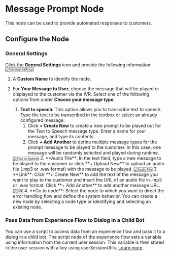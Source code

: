 # Message Prompt Node

This node can be used to provide automated responses to customers.

## Configure the Node

### General Settings

Click the **General Settings** icon and provide the following information:
<img src="../images/general-settings-message-prompt.png" alt="General Settings" title="General Settings" style="border: 1px solid gray; zoom:70%;">

1. A **Custom Name** to identify the node.
2. For **Your Message to User**, choose the message that will be played or displayed to the customer via the IVR. Select one of the following options from under **Choose your message type**:

    1. **Text to speech**: This option allows you to transcribe text to speech. Type the text to be transcribed in the textbox or select an already configured message.
        1. Click **+ Create New** to create a new prompt to be played out for the Text to Speech message type. Enter a name for your message, and type its contents.
        2. Click **+ Add Another** to define multiple message types for the prompt message to be played to the customer. In this case, one message will be randomly selected and played during runtime.  
    <img src="../images/text-to-speech-message-prompt.png" alt="Text to Speech" title="Text to Speech" style="border: 1px solid gray; zoom:70%;">
    2. **Audio File**: In the text field, type a new message to be played to the customer or click **+ Upload New** to upload an audio file (.mp3 or .wav format) with the message to be played.
    <img src="../images/audio-file-message-prompt.png" alt="Audio File" title="Audio File" style="border: 1px solid gray; zoom:70%;">
    3. **Link**: Click **+ Create New** to add the text of the message you want to play to the customer and insert the URL of an audio file in .mp3 or .wav format. Click **+ Add Another** to add another message URL.
    <img src="../images/link-message-prompt.png" alt="Link" title="Link" style="border: 1px solid gray; zoom:70%;">
    4. **Go to node**: Select the node to which you want to direct the error handling flow and define the system behavior. You can create a new node by selecting a node type or identifying and selecting an existing node.

### Pass Data from Experience Flow to Dialog in a Child Bot

You can use a script to access data from an experience flow and pass it to a dialog in a child bot. The script node of the experience flow sets a variable using information from the current user session. This variable is then stored in the user session with a key using userSessionUtils. [Learn more](https://docs.kore.ai/smartassist/utils/script-nodes-call-flows-agent-utils-user-session-utils/#Pass_Data_from_Experience_Flow_to_Dialog_in_a_Child_Bot).
